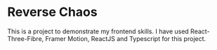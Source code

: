 # Reverse Chaos

This is a project to demonstrate my frontend skills. 
I have used React-Three-Fibre, Framer Motion, ReactJS and Typescript for this project. 
